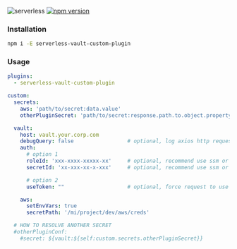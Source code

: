 ![serverless](http://public.serverless.com/badges/v3.svg)
[![npm version](https://badge.fury.io/js/serverless-vault-custom-plugin.svg)](https://badge.fury.io/js/serverless-vault-custom-plugin)

### Installation
```bash
npm i -E serverless-vault-custom-plugin
```

### Usage

```yaml
plugins:
  - serverless-vault-custom-plugin

custom:
  secrets:
    aws: 'path/to/secret:data.value'
    otherPluginSecret: 'path/to/secret:response.path.to.object.property'

  vault:
    host: vault.your.corp.com
    debugQuery: false                 # optional, log axios http request
    auth:
      # option 1
      roleId: 'xxx-xxxx-xxxxx-xx'     # optional, recommend use ssm or something like that
      secretId: 'xx-xxx-xx-x-xxx'     # optional, recommend use ssm or something like that

      # option 2
      useToken: ""                    # optional, force request to use this token

    aws:
      setEnvVars: true
      secretPath: '/mi/project/dev/aws/creds'

  # HOW TO RESOLVE ANOTHER SECRET
  #otherPluginConf:
    #secret: ${vault:${self:custom.secrets.otherPluginSecret}}
```
